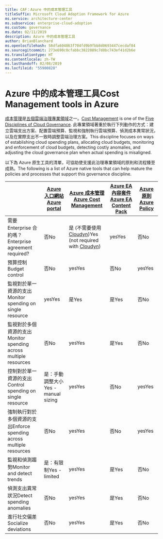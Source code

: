 ```yaml
---
title: CAF：Azure 中的成本管理工具
titleSuffix: Microsoft Cloud Adoption Framework for Azure
ms.service: architecture-center
ms.subservice: enterprise-cloud-adoption
ms.custom: governance
ms.date: 02/11/2019
description: Azure 中的成本管理工具
author: BrianBlanchard
ms.openlocfilehash: 58dfa604863f704fd9b9fbb8d0693447cecdaf84
ms.sourcegitcommit: 273e690c0cfabbc3822089c7d8bc743ef41d2b6e
ms.translationtype: HT
ms.contentlocale: zh-TW
ms.lasthandoff: 02/08/2019
ms.locfileid: "55900828"
---
```

# <a name="cost-management-tools-in-azure"></a><span data-ttu-id="32f56-103">Azure 中的成本管理工具</span><span class="sxs-lookup"><span data-stu-id="32f56-103">Cost Management tools in Azure</span></span>

<span data-ttu-id="32f56-104">[成本管理](overview.md)是[五個雲端治理專業領域](../governance-disciplines.md)之一。</span><span class="sxs-lookup"><span data-stu-id="32f56-104">[Cost Management](overview.md) is one of the [Five Disciplines of Cloud Governance](../governance-disciplines.md).</span></span> <span data-ttu-id="32f56-105">此專業領域著重於執行下列動作的方式：建立雲端支出方案、配置雲端預算、監視和強制執行雲端預算、偵測成本異常狀況，以及在實際支出不一致時調整雲端治理方案。</span><span class="sxs-lookup"><span data-stu-id="32f56-105">This discipline focuses on ways of establishing cloud spending plans, allocating cloud budgets, monitoring and enforcement of cloud budgets, detecting costly anomalies, and adjusting the cloud governance plan when actual spending is misaligned.</span></span>

<span data-ttu-id="32f56-106">以下為 Azure 原生工具的清單，可協助使支援此治理專業領域的原則和流程臻至成熟。</span><span class="sxs-lookup"><span data-stu-id="32f56-106">The following is a list of Azure native tools that can help mature the policies and processes that support this governance discipline.</span></span>

|  | [<span data-ttu-id="32f56-107">Azure 入口網站</span><span class="sxs-lookup"><span data-stu-id="32f56-107">Azure portal</span></span>](https://azure.microsoft.com/features/azure-portal/)  | [<span data-ttu-id="32f56-108">Azure 成本管理</span><span class="sxs-lookup"><span data-stu-id="32f56-108">Azure Cost Management</span></span>](/azure/cost-management/overview-cost-mgt)  | [<span data-ttu-id="32f56-109">Azure EA 內容套件</span><span class="sxs-lookup"><span data-stu-id="32f56-109">Azure EA Content Pack</span></span>](/power-bi/service-connect-to-azure-enterprise)  | [<span data-ttu-id="32f56-110">Azure 原則</span><span class="sxs-lookup"><span data-stu-id="32f56-110">Azure Policy</span></span>](/azure/governance/policy/overview) |
|---------|---------|---------|---------|---------|
|<span data-ttu-id="32f56-111">需要 Enterprise 合約嗎？</span><span class="sxs-lookup"><span data-stu-id="32f56-111">Enterprise agreement required?</span></span>     | <span data-ttu-id="32f56-112">否</span><span class="sxs-lookup"><span data-stu-id="32f56-112">No</span></span>         | <span data-ttu-id="32f56-113">是 (不需要使用 [Cloudyn](/azure/cost-management/overview))</span><span class="sxs-lookup"><span data-stu-id="32f56-113">Yes (not required with [Cloudyn](/azure/cost-management/overview))</span></span>         | <span data-ttu-id="32f56-114">yes</span><span class="sxs-lookup"><span data-stu-id="32f56-114">Yes</span></span>         | <span data-ttu-id="32f56-115">否</span><span class="sxs-lookup"><span data-stu-id="32f56-115">No</span></span>         |
|<span data-ttu-id="32f56-116">預算控制</span><span class="sxs-lookup"><span data-stu-id="32f56-116">Budget control</span></span>     | <span data-ttu-id="32f56-117">否</span><span class="sxs-lookup"><span data-stu-id="32f56-117">No</span></span>         | <span data-ttu-id="32f56-118">yes</span><span class="sxs-lookup"><span data-stu-id="32f56-118">Yes</span></span>         | <span data-ttu-id="32f56-119">否</span><span class="sxs-lookup"><span data-stu-id="32f56-119">No</span></span>         | <span data-ttu-id="32f56-120">yes</span><span class="sxs-lookup"><span data-stu-id="32f56-120">Yes</span></span>         |
|<span data-ttu-id="32f56-121">監視對於單一資源的支出</span><span class="sxs-lookup"><span data-stu-id="32f56-121">Monitor spending on single resource</span></span>    | <span data-ttu-id="32f56-122">yes</span><span class="sxs-lookup"><span data-stu-id="32f56-122">Yes</span></span>         | <span data-ttu-id="32f56-123">是</span><span class="sxs-lookup"><span data-stu-id="32f56-123">Yes</span></span>         | <span data-ttu-id="32f56-124">是</span><span class="sxs-lookup"><span data-stu-id="32f56-124">Yes</span></span>         | <span data-ttu-id="32f56-125">否</span><span class="sxs-lookup"><span data-stu-id="32f56-125">No</span></span>         |
|<span data-ttu-id="32f56-126">監視對於多個資源的支出</span><span class="sxs-lookup"><span data-stu-id="32f56-126">Monitor spending across multiple resources</span></span>    | <span data-ttu-id="32f56-127">否</span><span class="sxs-lookup"><span data-stu-id="32f56-127">No</span></span>         | <span data-ttu-id="32f56-128">yes</span><span class="sxs-lookup"><span data-stu-id="32f56-128">Yes</span></span>        | <span data-ttu-id="32f56-129">是</span><span class="sxs-lookup"><span data-stu-id="32f56-129">Yes</span></span>         | <span data-ttu-id="32f56-130">否</span><span class="sxs-lookup"><span data-stu-id="32f56-130">No</span></span>         |
|<span data-ttu-id="32f56-131">控制對於單一資源的支出</span><span class="sxs-lookup"><span data-stu-id="32f56-131">Control spending on single resource</span></span>     | <span data-ttu-id="32f56-132">是：手動調整大小</span><span class="sxs-lookup"><span data-stu-id="32f56-132">Yes - manual sizing</span></span>         | <span data-ttu-id="32f56-133">yes</span><span class="sxs-lookup"><span data-stu-id="32f56-133">Yes</span></span>         | <span data-ttu-id="32f56-134">否</span><span class="sxs-lookup"><span data-stu-id="32f56-134">No</span></span>         | <span data-ttu-id="32f56-135">yes</span><span class="sxs-lookup"><span data-stu-id="32f56-135">Yes</span></span>         |
|<span data-ttu-id="32f56-136">強制執行對於多個資源的支出</span><span class="sxs-lookup"><span data-stu-id="32f56-136">Enforce spending across multiple resources</span></span>    | <span data-ttu-id="32f56-137">否</span><span class="sxs-lookup"><span data-stu-id="32f56-137">No</span></span>         | <span data-ttu-id="32f56-138">yes</span><span class="sxs-lookup"><span data-stu-id="32f56-138">Yes</span></span>         | <span data-ttu-id="32f56-139">否</span><span class="sxs-lookup"><span data-stu-id="32f56-139">No</span></span>         | <span data-ttu-id="32f56-140">yes</span><span class="sxs-lookup"><span data-stu-id="32f56-140">Yes</span></span>         |
|<span data-ttu-id="32f56-141">監視和偵測趨勢</span><span class="sxs-lookup"><span data-stu-id="32f56-141">Monitor and detect trends</span></span>     | <span data-ttu-id="32f56-142">是：有限制</span><span class="sxs-lookup"><span data-stu-id="32f56-142">Yes - limited</span></span>         | <span data-ttu-id="32f56-143">yes</span><span class="sxs-lookup"><span data-stu-id="32f56-143">Yes</span></span>        | <span data-ttu-id="32f56-144">是</span><span class="sxs-lookup"><span data-stu-id="32f56-144">Yes</span></span>         | <span data-ttu-id="32f56-145">否</span><span class="sxs-lookup"><span data-stu-id="32f56-145">No</span></span>         |
|<span data-ttu-id="32f56-146">偵測支出異常狀況</span><span class="sxs-lookup"><span data-stu-id="32f56-146">Detect spending anomalies</span></span>     | <span data-ttu-id="32f56-147">否</span><span class="sxs-lookup"><span data-stu-id="32f56-147">No</span></span>         | <span data-ttu-id="32f56-148">yes</span><span class="sxs-lookup"><span data-stu-id="32f56-148">Yes</span></span>        | <span data-ttu-id="32f56-149">是</span><span class="sxs-lookup"><span data-stu-id="32f56-149">Yes</span></span>         | <span data-ttu-id="32f56-150">否</span><span class="sxs-lookup"><span data-stu-id="32f56-150">No</span></span>        |
|<span data-ttu-id="32f56-151">進行社交偏差</span><span class="sxs-lookup"><span data-stu-id="32f56-151">Socialize deviations</span></span>     | <span data-ttu-id="32f56-152">否</span><span class="sxs-lookup"><span data-stu-id="32f56-152">No</span></span>        | <span data-ttu-id="32f56-153">yes</span><span class="sxs-lookup"><span data-stu-id="32f56-153">Yes</span></span>        | <span data-ttu-id="32f56-154">是</span><span class="sxs-lookup"><span data-stu-id="32f56-154">Yes</span></span>        | <span data-ttu-id="32f56-155">否</span><span class="sxs-lookup"><span data-stu-id="32f56-155">No</span></span>        |

